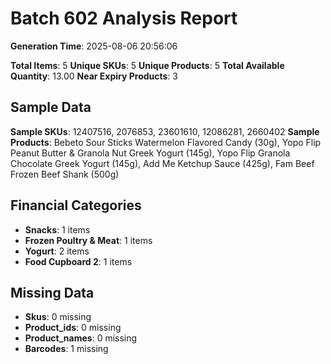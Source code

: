 # Batch 602 Analysis Report

**Generation Time**: 2025-08-06 20:56:06

**Total Items**: 5
**Unique SKUs**: 5
**Unique Products**: 5
**Total Available Quantity**: 13.00
**Near Expiry Products**: 3

## Sample Data
**Sample SKUs**: 12407516, 2076853, 23601610, 12086281, 2660402
**Sample Products**: Bebeto Sour Sticks Watermelon Flavored Candy (30g), Yopo Flip Peanut Butter & Granola Nut Greek Yogurt (145g), Yopo Flip Granola Chocolate Greek Yogurt (145g), Add Me Ketchup Sauce (425g), Fam Beef Frozen Beef Shank (500g)

## Financial Categories
- **Snacks**: 1 items
- **Frozen Poultry & Meat**: 1 items
- **Yogurt**: 2 items
- **Food Cupboard 2**: 1 items

## Missing Data
- **Skus**: 0 missing
- **Product_ids**: 0 missing
- **Product_names**: 0 missing
- **Barcodes**: 1 missing
